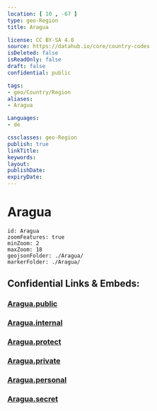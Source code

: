 ```yaml
---
location: [ 10 , -67 ] 
type: geo-Region
title: Aragua

license: CC BY-SA 4.0
source: https://datahub.io/core/country-codes
isDeleted: false
isReadOnly: false
draft: false
confidential: public

tags:
- geo/Country/Region
aliases:
- Aragua

Languages:
- de

cssclasses: geo-Region
publish: true
linkTitle: 
keywords: 
layout: 
publishDate: 
expiryDate: 
---
```


# Aragua

```leaflet
id: Aragua
zoomFeatures: true 
minZoom: 2 
maxZoom: 18
geojsonFolder: ./Aragua/
markerFolder: ./Aragua/
```


## Confidential Links & Embeds: 

### [Aragua.public](/_public/\Earth\Continent\America~South\Venezuela\States~VenezuelaAragua.public.md) 

### [Aragua.internal](/_internal/\Earth\Continent\America~South\Venezuela\States~VenezuelaAragua.internal.md) 

### [Aragua.protect](/_protect/\Earth\Continent\America~South\Venezuela\States~VenezuelaAragua.protect.md) 

### [Aragua.private](/_private/\Earth\Continent\America~South\Venezuela\States~VenezuelaAragua.private.md) 

### [Aragua.personal](/_personal/\Earth\Continent\America~South\Venezuela\States~VenezuelaAragua.personal.md) 

### [Aragua.secret](/_secret/\Earth\Continent\America~South\Venezuela\States~VenezuelaAragua.secret.md)


